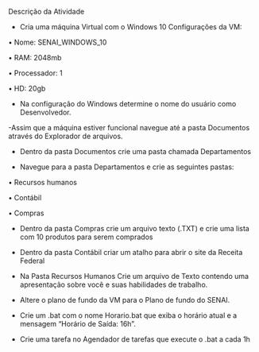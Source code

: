 Descrição da Atividade

- Cria uma máquina Virtual com o Windows 10
	Configurações da VM:

•	Nome: SENAI_WINDOWS_10

•	RAM: 2048mb

•	Processador: 1

•	HD: 20gb


- Na configuração do Windows determine o nome do usuário como Desenvolvedor.

-Assim que a máquina estiver funcional navegue até a pasta Documentos através do Explorador de arquivos.

- Dentro da pasta Documentos crie uma pasta chamada Departamentos

- Navegue para a pasta Departamentos e crie as seguintes pastas:
  
•	Recursos humanos

•	Contábil

•	Compras


- Dentro da pasta Compras crie um arquivo texto (.TXT) e crie uma lista com 10 produtos para serem comprados

- Dentro da pasta Contábil criar um atalho para abrir o site da Receita Federal

- Na Pasta Recursos Humanos Crie um arquivo de Texto contendo uma apresentação sobre você e suas habilidades de trabalho.

- Altere o plano de fundo da VM para o Plano de fundo do SENAI.

- Crie um .bat com o nome Horario.bat que exiba o horário atual e a mensagem “Horário de Saída: 16h”.

- Crie uma tarefa no Agendador de tarefas que execute o .bat a cada 1h
